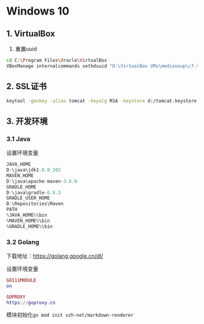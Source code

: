 # Windows 10

## 1. VirtualBox

1. 重置uuid

```bash
cd C:\Program Files\Oracle\VirtualBox
VBoxManage internalcommands sethduuid "D:\VirtualBox VMs\mediasoup\c7.vdi"
```

## 2. SSL证书

```bash
keytool -genkey -alias tomcat -keyalg RSA -keystore d:/tomcat.keystore
```


## 3. 开发环境

### 3.1 Java

设置环境变量

```java
JAVA_HOME
D:\java\jdk1.8.0_202
MAVEN_HOME
D:\java\apache-maven-3.6.0
GRADLE_HOME
D:\java\gradle-6.8.3
GRADLE_USER_HOME
D:\Repositories\Maven
PATH
%JAVA_HOME%\bin
%MAVEN_HOME%\bin
%GRADLE_HOME%\bin
```

### 3.2 Golang

下载地址：https://golang.google.cn/dl/

设置环境变量

```lua
GO111MODULE
on

GOPROXY
https://goproxy.cn
```

模块初始化`go mod init xzh-net/markdown-renderer`